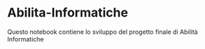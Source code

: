 # Abilita-Informatiche
Questo notebook contiene lo sviluppo del progetto finale di Abilità Informatiche
